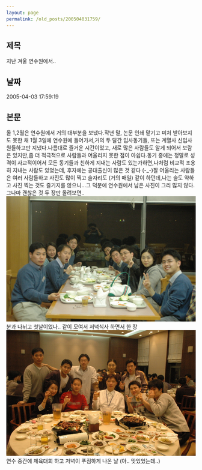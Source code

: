 ```yaml
---
layout: page
permalink: /old_posts/200504031759/
---
```


## 제목
지난 겨울 연수원에서..

## 날짜
2005-04-03 17:59:19

## 본문
올 1,2월은 연수원에서 거의 대부분을 보냈다.작년 말, 논문 인쇄 맡기고 미처 받아보지도 못한 채 1월 3일에 연수원에 들어가서,거의 두 달간 입사동기들, 또는 계열사 신입사원들하고만 지냈다.나름대로 즐거운 시간이었고, 새로 많은 사람들도 알게 되어서 보람은 있지만,좀 더 적극적으로 사람들과 어울리지 못한 점이 아쉽다.동기 중에는 정말로 성격이 사교적이어서 모든 동기들과 친하게 지내는 사람도 있는가하면,나처럼 비교적 조용히 지내는 사람도 있었는데, 후자에는 공대출신이 많은 것 같다 (-_-)잘 어울리는 사람들은 여러 사람들하고 사진도 많이 찍고 술자리도 (거의 매일) 같이 하던데,나는 술도 약하고 사진 찍는 것도 즐기지를 않으니...그 덕분에 연수원에서 남은 사진이 그리 많지 않다.그나마 괜찮은 것 두 장만 올려보면..![c0003499_17544547.jpg](200504031759/c0003499_17544547.jpg)분과 나뉘고 첫날이었나.. 같이 모여서 저녁식사 하면서 한 장![c0003499_17554986.jpg](200504031759/c0003499_17554986.jpg)연수 중간에 체육대회 하고 저녁이 푸짐하게 나온 날 (아.. 맛있었는데..)